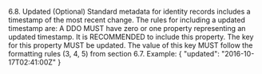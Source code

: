 6.8. Updated (Optional) Standard metadata for identity records includes a timestamp of the most recent change. The rules for including a updated timestamp are: A DDO MUST have zero or one property representing an updated timestamp. It is RECOMMENDED to include this property. The key for this property MUST be updated. The value of this key MUST follow the formatting rules (3, 4, 5) from section 6.7. Example: { "updated": "2016-10-17T02:41:00Z" }
